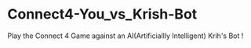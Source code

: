 # Connect4-You_vs_Krish-Bot
 Play the Connect 4 Game against an AI(Artificiallly Intelligent) Krih's Bot !
